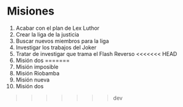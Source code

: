 # Misiones

1. Acabar con el plan de Lex Luthor
2. Crear la liga de la justicia
3. Buscar nuevos miembros para la liga
4. Investigar los trabajos del Joker
5. Tratar de investigar que trama el Flash Reverso
<<<<<<< HEAD
6. Misión dos
=======
6. Misión imposible
7. Misión Riobamba
8. Misión nueva
9. Misión dos
>>>>>>> dev
